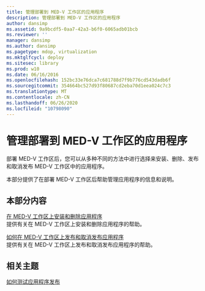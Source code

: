 ```yaml
---
title: 管理部署到 MED-V 工作区的应用程序
description: 管理部署到 MED-V 工作区的应用程序
author: dansimp
ms.assetid: 9a9bcdf5-0aa7-42a3-b6f0-6065adb01bcb
ms.reviewer: ''
manager: dansimp
ms.author: dansimp
ms.pagetype: mdop, virtualization
ms.mktglfcycl: deploy
ms.sitesec: library
ms.prod: w10
ms.date: 06/16/2016
ms.openlocfilehash: 152bc33e76dca7c681788d7f9b776cd543dadb6f
ms.sourcegitcommit: 354664bc527d93f80687cd2eba70d1eea024c7c3
ms.translationtype: MT
ms.contentlocale: zh-CN
ms.lasthandoff: 06/26/2020
ms.locfileid: "10798090"
---
```

# 管理部署到 MED-V 工作区的应用程序


部署 MED-V 工作区后，您可以从多种不同的方法中进行选择来安装、删除、发布和取消发布 MED-V 工作区中的应用程序。

本部分提供了在部署 MED-V 工作区后帮助管理应用程序的信息和说明。

## 本部分内容


<a href="" id="installing-and-removing-an-application-on-the-med-v-workspace"></a>[在 MED-V 工作区上安装和删除应用程序](installing-and-removing-an-application-on-the-med-v-workspace.md)  
提供有关在 MED-V 工作区上安装和删除应用程序的帮助。

<a href="" id="how-to-publish-and-unpublish-an-application-on-the-med-v-workspace"></a>[如何在 MED-V 工作区上发布和取消发布应用程序](how-to-publish-and-unpublish-an-application-on-the-med-v-workspace.md)  
提供有关在 MED-V 工作区上发布和取消发布应用程序的帮助。

## 相关主题


[如何测试应用程序发布](how-to-test-application-publishing.md)

 

 





